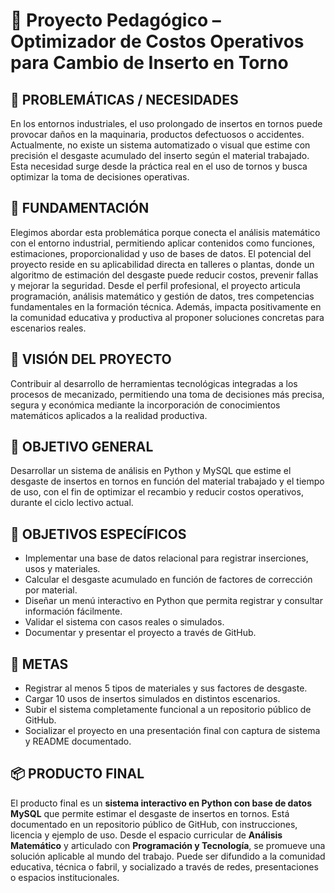 # 📘 Proyecto Pedagógico – Optimizador de Costos Operativos para Cambio de Inserto en Torno

## 📍 PROBLEMÁTICAS / NECESIDADES

En los entornos industriales, el uso prolongado de insertos en tornos puede provocar daños en la maquinaria, productos defectuosos o accidentes. Actualmente, no existe un sistema automatizado o visual que estime con precisión el desgaste acumulado del inserto según el material trabajado. Esta necesidad surge desde la práctica real en el uso de tornos y busca optimizar la toma de decisiones operativas.

## 🧾 FUNDAMENTACIÓN

Elegimos abordar esta problemática porque conecta el análisis matemático con el entorno industrial, permitiendo aplicar contenidos como funciones, estimaciones, proporcionalidad y uso de bases de datos. El potencial del proyecto reside en su aplicabilidad directa en talleres o plantas, donde un algoritmo de estimación del desgaste puede reducir costos, prevenir fallas y mejorar la seguridad. Desde el perfil profesional, el proyecto articula programación, análisis matemático y gestión de datos, tres competencias fundamentales en la formación técnica. Además, impacta positivamente en la comunidad educativa y productiva al proponer soluciones concretas para escenarios reales.

## 🔭 VISIÓN DEL PROYECTO

Contribuir al desarrollo de herramientas tecnológicas integradas a los procesos de mecanizado, permitiendo una toma de decisiones más precisa, segura y económica mediante la incorporación de conocimientos matemáticos aplicados a la realidad productiva.

## 🎯 OBJETIVO GENERAL

Desarrollar un sistema de análisis en Python y MySQL que estime el desgaste de insertos en tornos en función del material trabajado y el tiempo de uso, con el fin de optimizar el recambio y reducir costos operativos, durante el ciclo lectivo actual.

## 🎯 OBJETIVOS ESPECÍFICOS

- Implementar una base de datos relacional para registrar inserciones, usos y materiales.
- Calcular el desgaste acumulado en función de factores de corrección por material.
- Diseñar un menú interactivo en Python que permita registrar y consultar información fácilmente.
- Validar el sistema con casos reales o simulados.
- Documentar y presentar el proyecto a través de GitHub.

## 📐 METAS

- Registrar al menos 5 tipos de materiales y sus factores de desgaste.
- Cargar 10 usos de insertos simulados en distintos escenarios.
- Subir el sistema completamente funcional a un repositorio público de GitHub.
- Socializar el proyecto en una presentación final con captura de sistema y README documentado.

## 📦 PRODUCTO FINAL

El producto final es un **sistema interactivo en Python con base de datos MySQL** que permite estimar el desgaste de insertos en tornos. Está documentado en un repositorio público de GitHub, con instrucciones, licencia y ejemplo de uso. Desde el espacio curricular de **Análisis Matemático** y articulado con **Programación y Tecnología**, se promueve una solución aplicable al mundo del trabajo. Puede ser difundido a la comunidad educativa, técnica o fabril, y socializado a través de redes, presentaciones o espacios institucionales.
